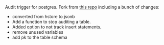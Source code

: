 Audit trigger for postgres. Fork from [this repo](https://github.com/2ndQuadrant/audit-trigger) including a bunch of changes:

* converted from hstore to jsonb
* Add a function to stop auditing a table.
* Added option to not track insert statements.
* remove unused variables
* add pk to the table schema
